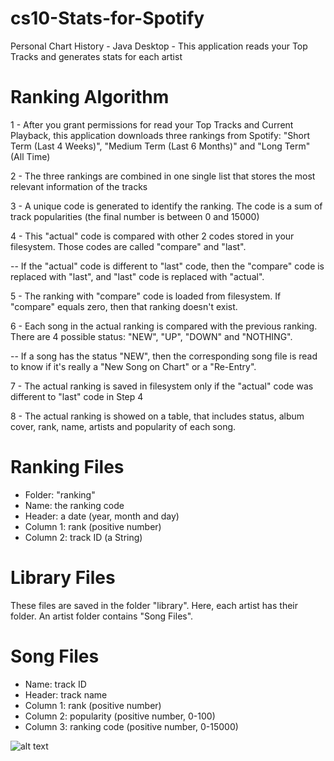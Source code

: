 # cs10-Stats-for-Spotify
Personal Chart History - Java Desktop - This application reads your Top Tracks and generates stats for each artist

# Ranking Algorithm
1 - After you grant permissions for read your Top Tracks and Current Playback, this application downloads three rankings from Spotify: "Short Term (Last 4 Weeks)", "Medium Term (Last 6 Months)" and "Long Term" (All Time)

2 - The three rankings are combined in one single list that stores the most relevant information of the tracks

3 - A unique code is generated to identify the ranking. The code is a sum of track popularities (the final number is between 0 and 15000)

4 - This "actual" code is compared with other 2 codes stored in your filesystem. Those codes are called "compare" and "last".

-- If the "actual" code is different to "last" code, then the "compare" code is replaced with "last", and "last" code is replaced with "actual".

5 - The ranking with "compare" code is loaded from filesystem. If "compare" equals zero, then that ranking doesn't exist.

6 - Each song in the actual ranking is compared with the previous ranking. There are 4 possible status: "NEW", "UP", "DOWN" and "NOTHING".

-- If a song has the status "NEW", then the corresponding song file is read to know if it's really a "New Song on Chart" or a "Re-Entry".

7 - The actual ranking is saved in filesystem only if the "actual" code was different to "last" code in Step 4

8 - The actual ranking is showed on a table, that includes status, album cover, rank, name, artists and popularity of each song.

# Ranking Files
* Folder: "ranking"
* Name: the ranking code
* Header: a date (year, month and day)
* Column 1: rank (positive number)
* Column 2: track ID (a String)

# Library Files
These files are saved in the folder "library".
Here, each artist has their folder. An artist folder contains "Song Files".

# Song Files
* Name: track ID
* Header: track name
* Column 1: rank (positive number)
* Column 2: popularity (positive number, 0-100)
* Column 3: ranking code (positive number, 0-15000)

![alt text](https://i.imgur.com/zHQRZPX.png)
